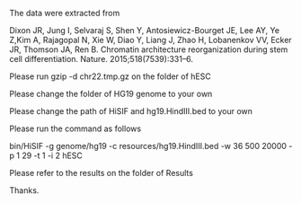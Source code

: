 The data were extracted from 

Dixon JR, Jung I, Selvaraj S, Shen Y, Antosiewicz-Bourget JE,
Lee AY, Ye Z,Kim A, Rajagopal N, Xie W, Diao Y, Liang J, 
Zhao H, Lobanenkov VV, Ecker JR, Thomson JA, Ren B.
Chromatin architecture reorganization during stem
cell differentiation. Nature. 2015;518(7539):331–6.

Please run gzip -d chr22.tmp.gz on the folder of hESC

Please change the folder of HG19 genome to your own

Please change the path of HiSIF and hg19.HindIII.bed to your own

Please run the command as follows



bin/HiSIF -g genome/hg19 -c resources/hg19.HindIII.bed -w 36 500 20000 -p 1 29 -t 1 -i 2 hESC



Please refer to the results on the folder of Results

Thanks.


